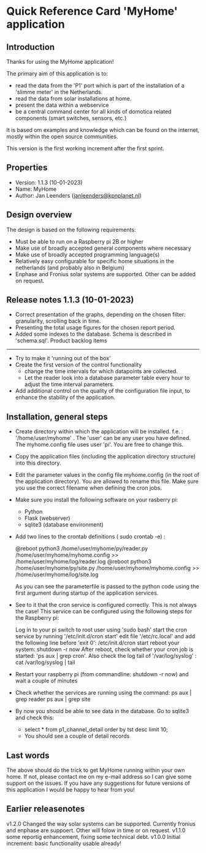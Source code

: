 Quick Reference Card 'MyHome' application
=========================================

Introduction
------------
Thanks for using the MyHome application!

The primary aim of this application is to:
- read the data from the 'P1' port which is part of the installation of a 'slimme meter' in the Netherlands.
- read the data from solar installations at home.
- present the data within a webservice
- be a central command center for all kinds of domotica related components (smart switches, sensors, etc.)

It is based om examples and knowledge which can be found on the internet, mostly within the open source communities.

This version is the first working increment after the first sprint. 

Properties
----------
- Version: 1.1.3 (10-01-2023)
- Name: MyHome
- Author: Jan Leenders (janleenders@kpnplanet.nl)

Design overview
---------------
The design is based on the following requirements:
- Must be able to run on a Raspberry pi 2B or higher
- Make use of broadly accepted general components where necessary
- Make use of broadly accepted programming language(s)
- Relatively easy configurable for specific home situations in the netherlands (and probably also in Belgium)
- Enphase and Fronius solar systems are supported. Other can be added on request.
 
Release notes 1.1.3 (10-01-2023)
--------------------------------
- Correct presentation of the graphs, depending on the chosen filter: granularity, scrolling back in time. 
- Presenting the total usage figures for the chosen report period.
- Added some indexes to the database. Schema is described in 'schema.sql'. 
Product backlog items
---------------------
- Try to make it 'running out of the box'
- Create the first version of the control functionality
  - change the time intervals for which datapoints are collected.
  - Let the reader look into a database parameter table every hour to adjust the time interval parameters.
- Add additional control on the quality of the configuration file input, to enhance the stability of the application. 

Installation, general steps
---------------------------
- Create  directory  within which the application will be installed. f.e. : '/home/user/myhome' .
  The 'user' can be any user you have defined. The myhome.config file uses user 'pi'. You are free to change this. 
- Copy the application files (including the application directory structure) into this directory.
- Edit the parameter values in the config file myhome.config (in the root of the application directory). You are allowed to rename this file. Make sure you use the correct filename when defining the cron jobs.
- Make sure you install the following software on your rasberry pi:
	- Python
	- Flask (webserver)
	- sqlite3 (database environment)

- Add two lines to the crontab definitions ( sudo crontab -e) :

	@reboot python3 /home/user/myhome/py/reader.py /home/user/myhome/myhome.config >> /home/user/myhome/log/reader.log
	@reboot python3 /home/user/myhome/py/site.py /home/user/myhome/myhome.config >> /home/user/myhome/log/site.log

  As you can see the parameterfile is passed to the python code using the first argument during startup of the application services. 

- See to it that the cron service is configured correctly. This is not always the case! This service can be configured using the following steps for the Raspberry pi:

	Log in to your pi
	switch to root user using 'sudo bash'
	start the cron service by running '/etc/init.d/cron start'
	edit file '/etc/rc.local' and add the following line before 'exit 0':
		/etc/init.d/cron start
	reboot your system: shutdown -r now
	After reboot, check whether your cron job is started: 'ps aux | grep cron'.
	Also check the log tail of '/var/log/syslog' : cat /var/log/syslog | tail
 
- Restart your raspberry pi (from commandline: shutdown -r now) and wait a couple of minutes

- Check whether the services are running using the command: 
	ps aux | grep reader
	ps aux | grep site
	

- By now you should be able to see data in the database. Go to sqlite3 <database name> and check this:
	- select * from p1_channel_detail order by tst desc limit 10;
	- You should see a couple of detail records

Last words
----------
The above should do the trick to get MyHome running within your own home. If not, please contact me on my e-mail address so I can give some support on the issues.
If you have any suggestions for future versions of this application I would be happy to hear from you!

Earlier releasenotes
--------------------
v1.2.0 Changed the way solar systems can be supported. Currently fronius and enphase are suppoert. Other will folow in time or on request.
v1.1.0 some reportig enhancement, fixing some technical debt.
v1.0.0 Initial increment: basic functionality usable already!

